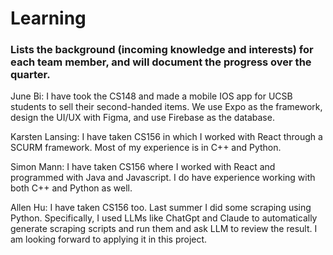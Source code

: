 # Learning
### Lists the background (incoming knowledge and interests) for each team member, and will document the progress over the quarter.

June Bi: I have took the CS148 and made a mobile IOS app for UCSB students to sell their second-handed items. We use Expo as the framework, design the UI/UX with Figma, and use Firebase as the database.

Karsten Lansing: I have taken CS156 in which I worked with React through a SCURM framework. Most of my experience is in C++ and Python.

Simon Mann: I have taken CS156 where I worked with React and programmed with Java and Javascript. I do have experience working with both C++ and Python as well. 

Allen Hu: I have taken CS156 too. Last summer I did some scraping using Python. Specifically, I used LLMs like ChatGpt and Claude to automatically generate scraping scripts and run them and ask LLM to review the result. I am looking forward to applying it in this project. 
